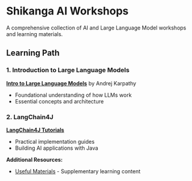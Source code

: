 # Shikanga AI Workshops

A comprehensive collection of AI and Large Language Model workshops and learning materials.

## Learning Path

### 1. Introduction to Large Language Models

**[Intro to Large Language Models](https://www.youtube.com/watch?v=zjkBMFhNj_g&ab_channel=AndrejKarpathy)** by Andrej Karpathy
- Foundational understanding of how LLMs work
- Essential concepts and architecture

### 2. LangChain4J

**[LangChain4J Tutorials](https://docs.langchain4j.dev/category/tutorials)**
- Practical implementation guides
- Building AI applications with Java

**Additional Resources:**
- [Useful Materials](https://docs.langchain4j.dev/useful-materials) - Supplementary learning content
